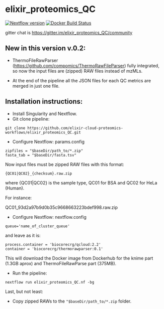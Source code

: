 # elixir_proteomics_QC
[![Nextflow version](https://img.shields.io/badge/nextflow-%E2%89%A50.31.0-brightgreen.svg)](https://www.nextflow.io/)
[![Docker Build Status](https://img.shields.io/docker/automated/biocorecrg/qcloud.svg)](https://cloud.docker.com/u/biocorecrg/repository/docker/biocorecrg/qcloud/builds)

gitter chat is https://gitter.im/elixir_proteomics_QC/community

## New in this version v.0.2: 

* ThermoFileRawParser (https://github.com/compomics/ThermoRawFileParser) fully integrated, so now the input files are (zipped) RAW files instead of mzMLs. 

* At the end of the pipeline all the JSON files for each QC metrics are merged in just one file. 

## Installation instructions: 

* Install Singularity and Nextflow.
* Git clone pipeline: 

```
git clone https://github.com/elixir-cloud-proteomics-workflows/elixir_proteomics_QC.git
```

* Configure Nextflow: params.config 

```
zipfiles = "$baseDir/path_to/*.zip"
fasta_tab = "$baseDir/fasta.tsv"
```

Now input files must be zipped RAW files with this format: 

```
{QC01|QC02}_{checksum}.raw.zip 
```

where {QC01|QC02} is the sample type, QC01 for BSA and QC02 for HeLa (Human). 

For instance: 

QC01_93d2a97b9d0b35c9668663223bdef998.raw.zip

* Configure Nextflow: nextflow.config 

```
queue='name_of_cluster_queue'
```
and leave as it is: 

```
process.container = 'biocorecrg/qcloud:2.2'
container = 'biocorecrg/thermorawparser:0.1'
```

This will download the Docker image from Dockerhub for the knime part (1.3GB aprox) and ThermoFileRawParse part (375MB). 

* Run the pipeline: 

```
nextflow run elixir_proteomics_QC.nf -bg
```
Last, but not least: 

* Copy zipped RAWs to the `"$baseDir/path_to/*.zip` folder. 
